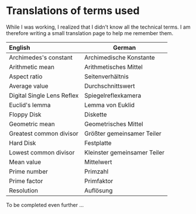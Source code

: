# Translations of terms used

<p align="justify">While I was working, I realized that I didn't know all the technical terms. I am therefore writing
a small translation page to help me remember them.</p>

| English                                 | German                          |
| :-------------------------------------- | ------------------------------- |
| Archimedes's constant                   | Archimedische Konstante         | 
| Arithmetic mean                         | Arithmetisches Mittel           |
| Aspect ratio                            | Seitenverhältnis                | 
| Average value                           | Durchschnittswert               |
| Digital Single Lens Reflex              | Spiegelreflexkamera             |                  
| Euclid's lemma                          | Lemma von Euklid                |
| Floppy Disk                             | Diskette                        |
| Geometric mean                          | Geometrisches Mittel            |
| Greatest common divisor                 | Größter gemeinsamer Teiler      |
| Hard Disk                               | Festplatte                      |
| Lowest common divisor                   | Kleinster gemeinsamer Teiler    | 
| Mean value                              | Mittelwert                      |
| Prime number                            | Primzahl                        |
| Prime factor                            | Primfaktor   
| Resolution                              | Auflösung                       |

<p align="justify">To be completed even further ...</p>




